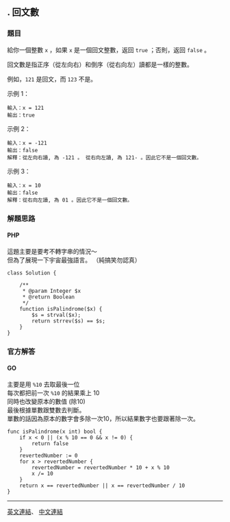 ## . 回文數

### 題目

給你一個整數 ```x``` ，如果 ```x``` 是一個回文整數，返回 ```true``` ；否則，返回 ```false``` 。

回文數是指正序（從左向右）和倒序（從右向左）讀都是一樣的整數。

例如，```121``` 是回文，而 ```123``` 不是。
 

示例 1：
```
輸入：x = 121
輸出：true
```
示例 2：
```
輸入：x = -121
輸出：false
解釋：從左向右讀, 為 -121 。 從右向左讀, 為 121- 。因此它不是一個回文數。
```
示例 3：
```
輸入：x = 10
輸出：false
解釋：從右向左讀, 為 01 。因此它不是一個回文數。
```


### 解題思路

#### PHP
這題主要是要考不轉字串的情況～<br>
但為了展現一下宇宙最強語言。 （純搞笑勿認真）

```
class Solution {

    /**
     * @param Integer $x
     * @return Boolean
     */
    function isPalindrome($x) {
        $s = strval($x);
        return strrev($s) == $s;
    }
}
```

### 官方解答

#### GO
主要是用 ```%10``` 去取最後一位<br>
每次都把前一次 ```%10``` 的結果乘上 10<br>
同時也改變原本的數值 (除10)<br>
最後根據單數跟雙數去判斷。<br>
單數的話因為原本的數字會多除一次10，所以結果數字也要跟著除一次。

```
func isPalindrome(x int) bool {
    if x < 0 || (x % 10 == 0 && x != 0) {
        return false
    }
    revertedNumber := 0
    for x > revertedNumber {
        revertedNumber = revertedNumber * 10 + x % 10
        x /= 10
    }
    return x == revertedNumber || x == revertedNumber / 10
}
```

***


[英文連結](https://leetcode.com/problems/palindrome-number/)、
[中文連結](https://leetcode.cn/problems/palindrome-number/)



